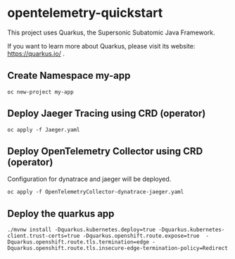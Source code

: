 # opentelemetry-quickstart

This project uses Quarkus, the Supersonic Subatomic Java Framework.

If you want to learn more about Quarkus, please visit its website: https://quarkus.io/ .


## Create Namespace my-app
```
oc new-project my-app
```

## Deploy Jaeger Tracing using CRD (operator)
```
oc apply -f Jaeger.yaml
```

## Deploy OpenTelemetry Collector using CRD (operator)

Configuration for dynatrace and jaeger will be deployed.

```
oc apply -f OpenTelemetryCollector-dynatrace-jaeger.yaml
```

## Deploy the quarkus app
```
./mvnw install -Dquarkus.kubernetes.deploy=true -Dquarkus.kubernetes-client.trust-certs=true -Dquarkus.openshift.route.expose=true  -Dquarkus.openshift.route.tls.termination=edge -Dquarkus.openshift.route.tls.insecure-edge-termination-policy=Redirect
```